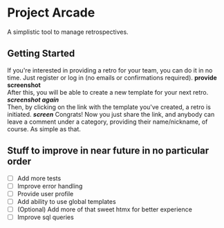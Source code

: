 
# Project Arcade

A simplistic tool to manage retrospectives.

## Getting Started

If you're interested in providing a retro for your team, you can do it in no time. Just register or log in (no emails or confirmations required). ******provide screenshot******   
After this, you will be able to create a new template for your next retro. *********screenshot again*********  
Then, by clicking on the link with the template you've created, a retro is initiated. ***screen*** 
Congrats! Now you just share the link, and anybody can leave a comment under a category, providing their name/nickname, of course. As simple as that.

## Stuff to improve in near future in no particular order
- [ ] Add more tests  
- [ ] Improve error handling  
- [ ] Provide user profile
- [ ] Add ability to use global templates 
- [ ] (Optional) Add more of that sweet htmx for better experience 
- [ ] Improve sql queries
